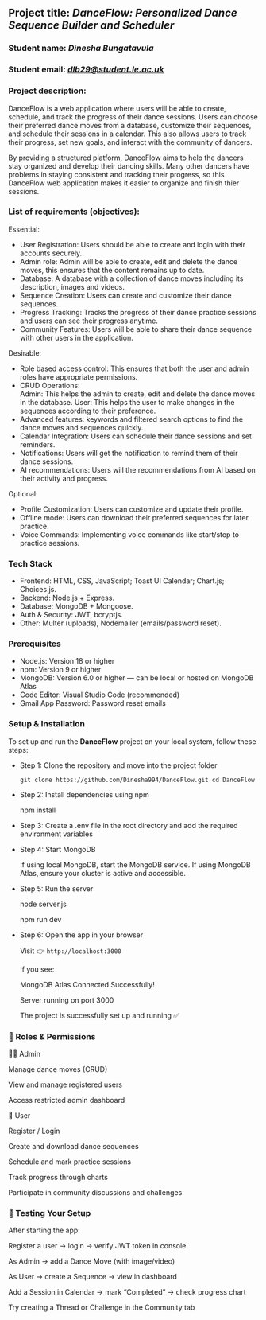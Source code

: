 ## Project title: *DanceFlow: Personalized Dance Sequence Builder and Scheduler*

### Student name: *Dinesha Bungatavula*

### Student email: *dlb29@student.le.ac.uk*

### Project description: 
DanceFlow is a web application where users will be able to create, schedule, and track the progress of their dance sessions. Users can choose their preferred dance moves from a database, customize their sequences, and schedule their sessions in a calendar. This also allows users to track their progress, set new goals, and interact with the community of dancers. 

By providing a structured platform, DanceFlow aims to help the dancers stay organized and develop their dancing skills. Many other dancers have problems in staying consistent and tracking their progress, so this DanceFlow web application makes it easier to organize and finish thier sessions.

### List of requirements (objectives): 
 

Essential:
- User Registration: Users should be able to create and login with their accounts securely. 
- Admin role: Admin will be able to create, edit and delete the dance moves, this ensures that the content remains up to date. 
- Database: A database with a collection of dance moves including its description, images and videos. 
- Sequence Creation: Users can create and customize their dance sequences. 
- Progress Tracking: Tracks the progress of their dance practice sessions and users can see their progress anytime. 
- Community Features: Users will be able to share their dance sequence with other users in the application.  

Desirable:
- Role based access control: This ensures that both the user and admin roles have appropriate permissions. 
- CRUD Operations:  
  Admin: This helps the admin to create, edit and delete the dance moves in the database. 
  User: This helps the user to make changes in the sequences according to their preference. 
- Advanced features: keywords and filtered search options to find the dance moves and sequences quickly.  
- Calendar Integration: Users can schedule their dance sessions and set reminders. 
- Notifications: Users will get the notification to remind them of their dance sessions. 
- AI recommendations: Users will the recommendations from AI based on their activity and progress. 

Optional:
- Profile Customization: Users can customize and update their profile. 
- Offline mode: Users can download their preferred sequences for later practice. 
- Voice Commands: Implementing voice commands like start/stop to practice sessions.

### Tech Stack

- Frontend: HTML, CSS, JavaScript; Toast UI Calendar; Chart.js; Choices.js. 
- Backend: Node.js + Express. 
- Database: MongoDB + Mongoose. 
- Auth & Security: JWT, bcryptjs. 
- Other: Multer (uploads), Nodemailer (emails/password reset). 

### Prerequisites

- Node.js: Version 18 or higher 
- npm: Version 9 or higher
- MongoDB: Version 6.0 or higher — can be local or hosted on MongoDB Atlas
- Code Editor: Visual Studio Code (recommended)
- Gmail App Password: Password reset emails

### Setup & Installation

To set up and run the **DanceFlow** project on your local system, follow these steps:

- Step 1: Clone the repository and move into the project folder
  
  ``git clone https://github.com/Dinesha994/DanceFlow.git
    cd DanceFlow``

- Step 2: Install dependencies using npm
  
  npm install

- Step 3: Create a .env file in the root directory and add the required environment variables

- Step 4: Start MongoDB

  If using local MongoDB, start the MongoDB service.
  If using MongoDB Atlas, ensure your cluster is active and accessible.

- Step 5: Run the server

  node server.js
  
  npm run dev

- Step 6: Open the app in your browser

  Visit 👉 ``http://localhost:3000``

  If you see:

  MongoDB Atlas Connected Successfully!
  
  Server running on port 3000

  The project is successfully set up and running ✅

  
### 👥 Roles & Permissions
🧑‍💼 Admin

Manage dance moves (CRUD)

View and manage registered users

Access restricted admin dashboard

💃 User

Register / Login

Create and download dance sequences

Schedule and mark practice sessions

Track progress through charts

Participate in community discussions and challenges

### 🧪 Testing Your Setup

After starting the app:

Register a user → login → verify JWT token in console

As Admin → add a Dance Move (with image/video)

As User → create a Sequence → view in dashboard

Add a Session in Calendar → mark “Completed” → check progress chart

Try creating a Thread or Challenge in the Community tab

